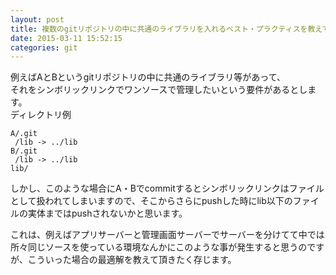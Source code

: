 ```yaml
---
layout: post
title: 複数のgitリポジトリの中に共通のライブラリを入れるベスト・プラクティスを教えて下さい。
date: 2015-03-11 15:52:15
categories: git
---
```

<!-- {% raw %} -->
<p>例えばAとBというgitリポジトリの中に共通のライブラリ等があって、<br>
それをシンボリックリンクでワンソースで管理したいという要件があるとします。<br>
ディレクトリ例</p>

<pre><code>A/.git
 /lib -&gt; ../lib
B/.git
 /lib -&gt; ../lib
lib/
</code></pre>

<p>しかし、このような場合にA・Bでcommitするとシンボリックリンクはファイルとして扱われてしまいますので、そこからさらにpushした時にlib以下のファイルの実体まではpushされないかと思います。</p>

<p>これは、例えばアプリサーバーと管理画面サーバーでサーバーを分けてて中では所々同じソースを使っている環境なんかにこのような事が発生すると思うのですが、こういった場合の最適解を教えて頂きたく存じます。</p>
<!-- {% endraw %} -->
